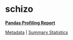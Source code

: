 # schizo

[**Pandas Profiling Report**](https://epistasislab.github.io/penn-ml-benchmarks/profile/schizo.html)

[Metadata](metadata.yaml) | [Summary Statistics](summary_stats.csv)

